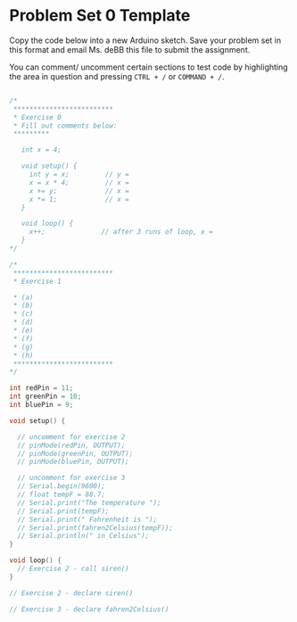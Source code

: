 # Problem Set 0 Template

Copy the code below into a new Arduino sketch. Save your problem set in this format and email Ms. deBB this file to submit the assignment.

You can comment/ uncomment certain sections to test code by highlighting the area in question and pressing `CTRL + /` or `COMMAND + /`.

```c++

/*
 *************************
 * Exercise 0
 * Fill out comments below:
 *********

   int x = 4;          

   void setup() {
     int y = x;         // y =
     x = x * 4;         // x =
     x += y;            // x =
     x *= 1;            // x =
   }

   void loop() {
     x++;              // after 3 runs of loop, x = 
   }
*/

/*
 *************************
 * Exercise 1

 * (a)
 * (b)
 * (c)
 * (d)
 * (e)
 * (f)
 * (g)
 * (h)
 *************************
*/

int redPin = 11;
int greenPin = 10;
int bluePin = 9;

void setup() {

  // uncomment for exercise 2
  // pinMode(redPin, OUTPUT);
  // pinMode(greenPin, OUTPUT);
  // pinMode(bluePin, OUTPUT);  

  // uncomment for exercise 3
  // Serial.begin(9600);
  // float tempF = 88.7;
  // Serial.print("The temperature ");
  // Serial.print(tempF);
  // Serial.print(" Fahrenheit is ");
  // Serial.print(fahren2Celsius(tempF));
  // Serial.println(" in Celsius");
}

void loop() {
  // Exercise 2 - call siren()
}

// Exercise 2 - declare siren()

// Exercise 3 - declare fahren2Celsius()

```

